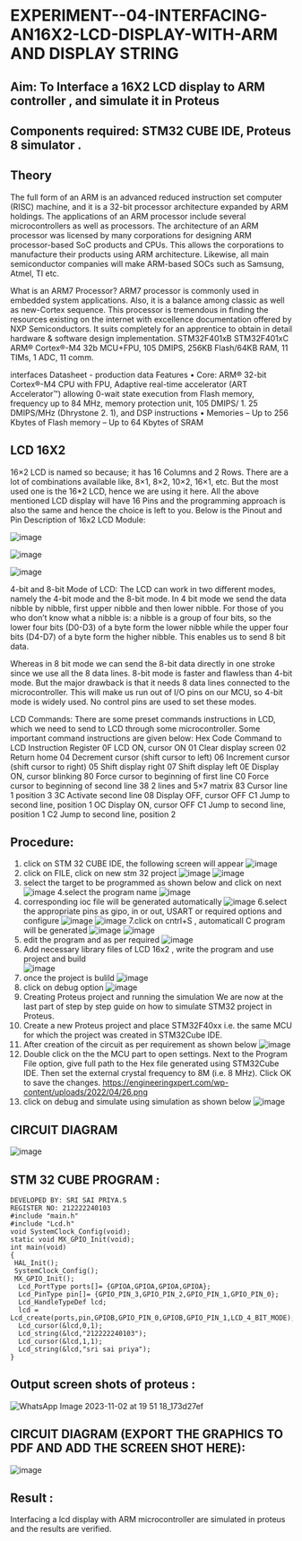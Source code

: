 # EXPERIMENT--04-INTERFACING-AN16X2-LCD-DISPLAY-WITH-ARM AND DISPLAY STRING




 ## Aim: To Interface a 16X2 LCD display to ARM controller  , and simulate it in Proteus 
 
## Components required: STM32 CUBE IDE, Proteus 8 simulator .

## Theory 
The full form of an ARM is an advanced reduced instruction set computer (RISC) machine, and it is a 32-bit processor architecture expanded by ARM holdings. The applications of an ARM processor include several microcontrollers as well as processors. The architecture of an ARM processor was licensed by many corporations for designing ARM processor-based SoC products and CPUs. 
This allows the corporations to manufacture their products using ARM architecture. Likewise, all main semiconductor companies will make ARM-based SOCs such as Samsung, Atmel, TI etc.

What is an ARM7 Processor?
ARM7 processor is commonly used in embedded system applications. Also, it is a balance among classic as well as new-Cortex sequence. This processor is tremendous in finding the resources existing on the internet with excellence documentation offered by NXP Semiconductors. 
It suits completely for an apprentice to obtain in detail hardware & software design implementation.
 STM32F401xB STM32F401xC ARM® Cortex®-M4 32b MCU+FPU, 105 DMIPS, 256KB Flash/64KB RAM, 11 TIMs, 1 ADC, 11 comm.
 
interfaces Datasheet - production data Features
• Core: ARM® 32-bit Cortex®-M4 CPU with FPU, Adaptive real-time accelerator (ART Accelerator™) allowing 0-wait state execution from Flash memory, frequency up to 84 MHz, memory protection unit, 105 DMIPS/ 1.
25 DMIPS/MHz (Dhrystone 2.
1), and DSP instructions
• Memories – Up to 256 Kbytes of Flash memory – Up to 64 Kbytes of SRAM
   ## LCD 16X2 
   16×2 LCD is named so because; it has 16 Columns and 2 Rows. There are a lot of combinations available like,
   8×1, 8×2, 10×2, 16×1, etc. But the most used one is the 16*2 LCD, hence we are using it here.
All the above mentioned LCD display will have 16 Pins and the programming approach is also the same and hence the choice is left to you. 
Below is the Pinout and Pin Description of 16x2 LCD Module:

![image](https://user-images.githubusercontent.com/36288975/233858086-7b1a88a2-f941-475c-86c2-b3bae68bdf7e.png)

![image](https://user-images.githubusercontent.com/36288975/233857710-541ac1c2-786c-4dfc-b7b5-e3a4868a9cb6.png)

![image](https://user-images.githubusercontent.com/36288975/233857733-05df5dbf-1a1e-479e-85bb-8014a39ad878.png)

4-bit and 8-bit Mode of LCD:
The LCD can work in two different modes, namely the 4-bit mode and the 8-bit mode. In 4 bit mode we send the data nibble by nibble, first upper nibble and then lower nibble. For those of you who don’t know what a nibble is: a nibble is a group of four bits, so the lower four bits (D0-D3) of a byte form the lower nibble while the upper four bits (D4-D7) of a byte form the higher nibble. This enables us to send 8 bit data. 

Whereas in 8 bit mode we can send the 8-bit data directly in one stroke since we use all the 8 data lines.
 8-bit mode is faster and flawless than 4-bit mode. But the major drawback is that it needs 8 data lines connected to the microcontroller. This will make us run out of I/O pins on our MCU, so 4-bit mode is widely used. No control pins are used to set these modes. 
 
 LCD Commands:
There are some preset commands instructions in LCD, which we need to send to LCD through some microcontroller. Some important command instructions are given below:
Hex Code
Command to LCD Instruction Register
0F
LCD ON, cursor ON
01
Clear display screen
02
Return home
04
Decrement cursor (shift cursor to left)
06
Increment cursor (shift cursor to right)
05
Shift display right
07
Shift display left
0E
Display ON, cursor blinking
80
Force cursor to beginning of first line
C0
Force cursor to beginning of second line
38
2 lines and 5×7 matrix
83
Cursor line 1 position 3
3C
Activate second line
08
Display OFF, cursor OFF
C1
Jump to second line, position 1
OC
Display ON, cursor OFF
C1
Jump to second line, position 1
C2
Jump to second line, position 2
## Procedure:
 1. click on STM 32 CUBE IDE, the following screen will appear 
 ![image](https://user-images.githubusercontent.com/36288975/226189166-ac10578c-c059-40e7-8b80-9f84f64bf088.png)
 2. click on FILE, click on new stm 32 project 
 ![image](https://user-images.githubusercontent.com/36288975/226189215-2d13ebfb-507f-44fc-b772-02232e97c0e3.png)
![image](https://user-images.githubusercontent.com/36288975/226189230-bf2d90dd-9695-4aaf-b2a6-6d66454e81fc.png)
3. select the target to be programmed  as shown below and click on next 
![image](https://user-images.githubusercontent.com/36288975/226189280-ed5dcf1d-dd8d-43ae-815d-491085f4863b.png)
4.select the program name 
![image](https://user-images.githubusercontent.com/36288975/226189316-09832a30-4d1a-4d4f-b8ad-2dc28f137711.png)
5. corresponding ioc file will be generated automatically 
![image](https://user-images.githubusercontent.com/36288975/226189378-3abbdee2-0df6-470f-a3cd-79c74e3d3ad8.png)
6.select the appropriate pins as gipo, in or out, USART or required options and configure 
![image](https://user-images.githubusercontent.com/36288975/226189403-f7179f1a-3eae-4637-826b-ab4ec35ba1e1.png)
![image](https://user-images.githubusercontent.com/36288975/226189425-2b2414ce-49b3-4b61-a260-c658cb2e4152.png)
7.click on cntrl+S , automaticall C program will be generated 
![image](https://user-images.githubusercontent.com/36288975/226189443-8b43451d-0b14-47e4-a20b-cc09c6ad8458.png)
![image](https://user-images.githubusercontent.com/36288975/226189450-85ffa969-2ffb-4788-81e5-72d60fdda0f1.png)
8. edit the program and as per required 
![image](https://user-images.githubusercontent.com/36288975/226189461-a573e62f-a109-4631-a250-a20925758fe0.png)
9. Add necessary library files of LCD 16x2 , write the program and use project and build  
![image](https://user-images.githubusercontent.com/36288975/226189554-3f7101ac-3f41-48fc-abc7-480bd6218dec.png)
10. once the project is bulild 
![image](https://user-images.githubusercontent.com/36288975/226189577-c61cc1eb-3990-4968-8aa6-aefffc766b70.png)
11. click on debug option 
![image](https://user-images.githubusercontent.com/36288975/226189625-37daa9a3-62e9-42b5-a5ce-2ac63345905b.png)
12.  Creating Proteus project and running the simulation
We are now at the last part of step by step guide on how to simulate STM32 project in Proteus.
13. Create a new Proteus project and place STM32F40xx i.e. the same MCU for which the project was created in STM32Cube IDE. 
14. After creation of the circuit as per requirement as shown below 
![image](https://user-images.githubusercontent.com/36288975/233856847-32bea88a-565f-4e01-9c7e-4f7ed546ddf6.png)
15. Double click on the the MCU part to open settings. Next to the Program File option, give full path to the Hex file generated using STM32Cube IDE. Then set the external crystal frequency to 8M (i.e. 8 MHz). Click OK to save the changes.
https://engineeringxpert.com/wp-content/uploads/2022/04/26.png
16. click on debug and simulate using simulation as shown below 
![image](https://user-images.githubusercontent.com/36288975/233856904-99eb708a-c907-4595-9025-c9dbd89b8879.png)



## CIRCUIT DIAGRAM 
![image](https://user-images.githubusercontent.com/36288975/233857974-bda6200e-4f88-4e7b-b189-4da80210fa23.png)



## STM 32 CUBE PROGRAM :
```
DEVELOPED BY: SRI SAI PRIYA.S
REGISTER NO: 212222240103
#include "main.h"
#include "Lcd.h"
void SystemClock_Config(void);
static void MX_GPIO_Init(void);
int main(void)
{
 HAL_Init();
 SystemClock_Config();
 MX_GPIO_Init();
  Lcd_PortType ports[]= {GPIOA,GPIOA,GPIOA,GPIOA};
  Lcd_PinType pin[]= {GPIO_PIN_3,GPIO_PIN_2,GPIO_PIN_1,GPIO_PIN_0};
  Lcd_HandleTypeDef lcd;
  lcd = Lcd_create(ports,pin,GPIOB,GPIO_PIN_0,GPIOB,GPIO_PIN_1,LCD_4_BIT_MODE);
  Lcd_cursor(&lcd,0,1);
  Lcd_string(&lcd,"212222240103");
  Lcd_cursor(&lcd,1,1);
  Lcd_string(&lcd,"sri sai priya");
}
```
## Output screen shots of proteus  :
 ![WhatsApp Image 2023-11-02 at 19 51 18_173d27ef](https://github.com/SriSaiPriyaSenthilvel/EXPERIMENT--04-INTERFACING-AN16X2-LCD-DISPLAY-WITH-ARM-/assets/119475702/2721a842-7b28-491e-b208-a20783a26eb9)

 
 ## CIRCUIT DIAGRAM (EXPORT THE GRAPHICS TO PDF AND ADD THE SCREEN SHOT HERE): 
 ![image](https://github.com/SriSaiPriyaSenthilvel/EXPERIMENT--04-INTERFACING-AN16X2-LCD-DISPLAY-WITH-ARM-/assets/119475702/08ca5d94-677c-4db2-acca-d2ebdb969f65)
## Result :
Interfacing a lcd display with ARM microcontroller are simulated in proteus and the results are verified.
